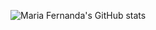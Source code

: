![Maria Fernanda's GitHub stats](https://github-readme-stats.vercel.app/api?username=mariafernandarsantos&theme=dark&show_icons=true)
